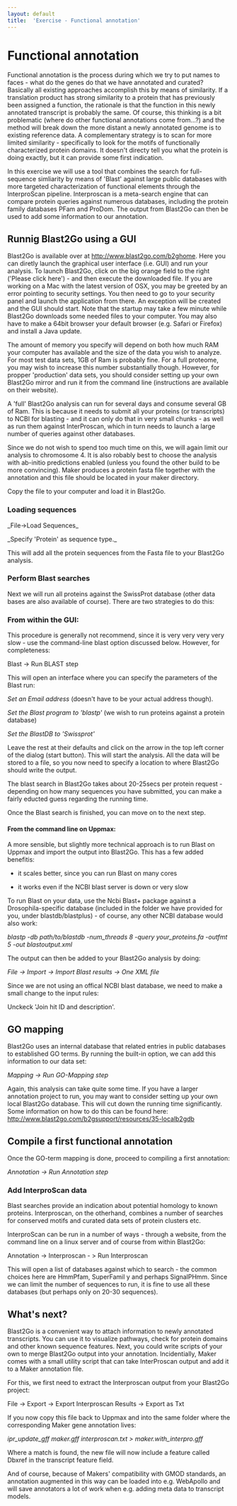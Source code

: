 ```yaml
---
layout: default
title:  'Exercise - Functional annotation'
---
```


# Functional annotation

Functional annotation is the process during which we try to put names to faces - what do the genes do that we have annotated and curated? Basically all existing approaches accomplish this by means of similarity. If a translation product has strong similarity to a protein that has previously been assigned a function, the rationale is that the function in this newly annotated transcript is probably the same. Of course, this thinking is a bit problematic (where do other functional annotations come from...?) and the method will break down the more distant a newly annotated genome is to existing reference data. A complementary strategy is to scan for more limited similarity - specifically to look for the motifs of functionally characterized protein domains. It doesn't directy tell you what the protein is doing exactly, but it can provide some first indication.

In this exercise we will use a tool that combines the search for full-sequence simliarity by means of 'Blast' against large public databases with more targeted characterization of functional elements through the InterproScan pipeline. Interproscan is a meta-search engine that can compare protein queries against numerous databases, including the protein family databases PFam and ProDom. The output from Blast2Go can then be used to add some information to our annotation.
## Runnig Blast2Go using a GUI

Blast2Go is available over at http://www.blast2go.com/b2ghome. Here you can diretly launch the graphical user interface (i.e. GUI) and run your analysis. To launch Blast2Go, click on the big orange field to the right ('Please click here') - and then execute the downloaded file. If you are working on a Mac with the latest version of OSX, you may be greeted by an error pointing to security settings. You then need to go to your security panel and launch the application from there. An exception will be created and the GUI should start. Note that the startup may take a few minute while Blast2Go downloads some needed files to your computer. You may also have to make a 64bit browser your default browser (e.g. Safari or Firefox) and install a Java update.

The amount of memory you specify will depend on both how much RAM your computer has available and the size of the data you wish to analyze. For most test data sets, 1GB of Ram is probably fine. For a full proteome, you may wish to increase this number substantially though. However, for propper 'production' data sets, you should consider setting up your own Blast2Go mirror and run it from the command line (instructions are available on their website).

A 'full' Blast2Go analysis can run for several days and consume several GB of Ram. This is because it needs to submit all your proteins (or transcripts) to NCBI for blasting - and it can only do that in very small chunks - as well as run them against InterProscan, which in turn needs to launch a large number of queries against other databases.

Since we do not wish to spend too much time on this, we will again limit our analysis to chromosome 4. It is also robably best to choose the analysis with ab-initio predictions enabled (unless you found the other build to be more convincing). Maker produces a protein fasta file together with the annotation and this file should be located in your maker directory.

Copy the file to your computer and load it in Blast2Go.
### Loading sequences

\_File-&gt;Load Sequences\_

\_Specify 'Protein' as sequence type.\_

This will add all the protein sequences from the Fasta file to your Blast2Go analysis.
### Perform Blast searches

Next we will run all proteins against the SwissProt database (other data bases are also available of course). There are two strategies to do this:
### From within the GUI:

This procedure is generally not recommend, since it is very very very very slow - use the command-line blast option discussed below. However, for completeness:

Blast -&gt; Run BLAST step

This will open an interface where you can specify the parameters of the Blast run:

*Set an Email address* (doesn't have to be your actual address though).

*Set the Blast program to 'blastp'* (we wish to run proteins against a protein database)

*Set the BlastDB to 'Swissprot'*

Leave the rest at their defaults and click on the arrow in the top left corner of the dialog (start button). This will start the analysis. All the data will be stored to a file, so you now need to specify a location to where Blast2Go should write the output.

The blast search in Blast2Go takes about 20-25secs per protein request - depending on how many sequences you have submitted, you can make a fairly educted guess regarding the running time.

Once the Blast search is finished, you can move on to the next step.
#### From the command line on Uppmax:

A more sensible, but slightly more technical approach is to run Blast on Uppmax and import the output into Blast2Go. This has a few added benefitis:

- it scales better, since you can run Blast on many cores

- it works even if the NCBI blast server is down or very slow

To run Blast on your data, use the Ncbi Blast+ package against a Drosophila-specific database (included in the folder we have provided for you, under blastdb/blastplus) - of course, any other NCBI database would also work:

*blastp -db path/to/blastdb -num\_threads 8 -query your\_proteins.fa -outfmt 5 -out blastoutput.xml*

The output can then be added to your Blast2Go analysis by doing:

*File -&gt; Import -&gt; Import Blast results -&gt; One XML file*

Since we are not using an offical NCBI blast database, we need to make a small change to the input rules:

Unckeck 'Join hit ID and description'.
## GO mapping

Blast2Go uses an internal database that related entries in public databases to established GO terms. By running the built-in option, we can add this information to our data set:

*Mapping -&gt; Run GO-Mapping step*

Again, this analysis can take quite some time. If you have a larger annotation project to run, you may want to consider setting up your own local Blast2Go database. This will cut down the running time significantly. Some information on how to do this can be found here: http://www.blast2go.com/b2gsupport/resources/35-localb2gdb
## Compile a first functional annotation

Once the GO-term mapping is done, proceed to compiling a first annotation:

*Annotation -&gt; Run Annotation step*
### Add InterproScan data

Blast searches provide an indication about potential homology to known proteins. Interproscan, on the otherhand, combines a number of searches for conserved motifs and curated data sets of protein clusters etc.

InterproScan can be run in a number of ways - through a website, from the command line on a linux server and of course from within Blast2Go:

Annotation -&gt; Interproscan - &gt; Run Interproscan

This will open a list of databases against which to search - the common choices here are HmmPfam, SuperFamil y and perhaps SignalPHmm. Since we can limit the number of sequences to run, it is fine to use all these databases (but perhaps only on 20-30 sequences).
## What's next?

Blast2Go is a convenient way to attach information to newly annotated transcripts. You can use it to visualize pathways, check for protein domains and other known sequence features. Next, you could write scripts of your own to merge Blast2Go output into your annotation. Incidentially, Maker comes with a small utility script that can take InterProscan output and add it to a Maker annotation file.

For this, we first need to extract the Interproscan output from your Blast2Go project:

File -&gt; Export -&gt; Export Interproscan Results -&gt; Export as Txt

If you now copy this file back to Uppmax and into the same folder where the corresponding Maker gene annotation lives:

*ipr\_update\_gff maker.gff interproscan.txt &gt; maker.with\_interpro.gff*

Where a match is found, the new file will now include a feature called Dbxref in the transcript feature field.

And of course, because of Makers' compatibility with GMOD standards, an annotation augmented in this way can be loaded into e.g. WebApollo and will save annotators a lot of work when e.g. adding meta data to transcript models.